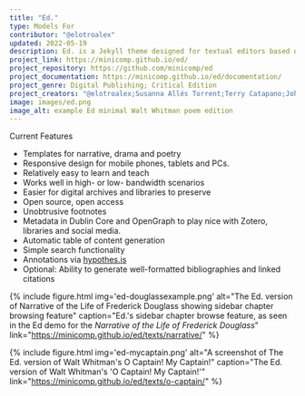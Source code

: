 ```yaml
---
title: "Ed."
type: Models For
contributor: "@elotroalex"
updated: 2022-05-19
description: Ed. is a Jekyll theme designed for textual editors based on minimal computing principles, and focused on legibility, durability, ease and flexibility.
project_link: https://minicomp.github.io/ed/
project_repository: https://github.com/minicomp/ed
project_documentation: https://minicomp.github.io/ed/documentation/
project_genre: Digital Publishing; Critical Edition
project_creators: "@elotroalex;Susanna Allés Torrent;Terry Catapano;Johann Gillium"
image: images/ed.png
image_alt: example Ed minimal Walt Whitman poem edition
---
```


Current Features

- Templates for narrative, drama and poetry
- Responsive design for mobile phones, tablets and PCs.
- Relatively easy to learn and teach
- Works well in high- or low- bandwidth scenarios
- Easier for digital archives and libraries to preserve
- Open source, open access
- Unobtrusive footnotes
- Metadata in Dublin Core and OpenGraph to play nice with Zotero, libraries and social media.
- Automatic table of content generation
- Simple search functionality
- Annotations via [hypothes.is](hypothes.is)
- Optional: Ability to generate well-formatted bibliographies and linked citations

{% include figure.html img='ed-douglassexample.png' alt="The Ed. version of Narrative of the Life of Frederick Douglass showing sidebar chapter browsing feature" caption="Ed.'s sidebar chapter browse feature, as seen in the Ed demo for the *Narrative of the Life of Frederick Douglass*" link="https://minicomp.github.io/ed/texts/narrative/" %}

{% include figure.html img='ed-mycaptain.png' alt="A screenshot of The Ed. version of Walt Whitman's O Captain! My Captain!" caption="The Ed. version of Walt Whitman's 'O Captain! My Captain!'" link="https://minicomp.github.io/ed/texts/o-captain/" %}